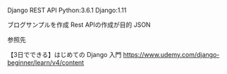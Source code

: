 Django REST API 
Python:3.6.1
Django:1.11

ブログサンプルを作成
Rest APIの作成が目的
JSON

参照先

【3日でできる】はじめての Django 入門
https://www.udemy.com/django-beginner/learn/v4/content

